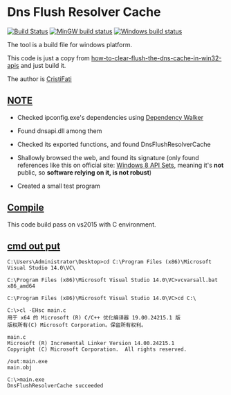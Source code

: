 # Dns Flush Resolver Cache
[![Build Status](https://api.travis-ci.org/coflery/DnsFlushResolverCache.svg?branch=master)](https://travis-ci.org/coflery/DnsFlushResolverCache)
[![MinGW build status](https://img.shields.io/appveyor/ci/coflery/DnsFlushResolverCache/master.svg?label=MinGW)](https://ci.appveyor.com/project/coflery/DnsFlushResolverCache)
[![Windows build status](https://img.shields.io/appveyor/ci/coflery/DnsFlushResolverCache/master.svg?label=Windows)](https://ci.appveyor.com/project/coflery/DnsFlushResolverCache)

The tool is a build file for windows platform.

This code is just a copy from [how-to-clear-flush-the-dns-cache-in-win32-apis](https://stackoverflow.com/questions/52007372/how-to-clear-flush-the-dns-cache-in-win32-apis) and just build it.

The author is [CristiFati](https://stackoverflow.com/users/4788546/cristifati)

## [NOTE](./note)

* Checked ipconfig.exe's dependencies using [Dependency Walker](http://www.dependencywalker.com)

* Found dnsapi.dll among them

* Checked its exported functions, and found DnsFlushResolverCache

* Shallowly browsed the web, and found its signature (only found references like this on official site: [Windows 8 API Sets](https://docs.microsoft.com/en-us/windows/desktop/apiindex/windows-8-api-sets), meaning it's **not** public, so **software relying on it, is not robust**)

* Created a small test program

## [Compile](./microload)

This code build pass on vs2015 with C environment.

## [cmd out put](./cmd-out-put)

    C:\Users\Administrator\Desktop>cd C:\Program Files (x86)\Microsoft Visual Studio 14.0\VC\

    C:\Program Files (x86)\Microsoft Visual Studio 14.0\VC>vcvarsall.bat x86_amd64

    C:\Program Files (x86)\Microsoft Visual Studio 14.0\VC>cd C:\

    C:\>cl -EHsc main.c
    用于 x64 的 Microsoft (R) C/C++ 优化编译器 19.00.24215.1 版
    版权所有(C) Microsoft Corporation。保留所有权利。

    main.c
    Microsoft (R) Incremental Linker Version 14.00.24215.1
    Copyright (C) Microsoft Corporation.  All rights reserved.

    /out:main.exe
    main.obj

    C:\>main.exe
    DnsFlushResolverCache succeeded
